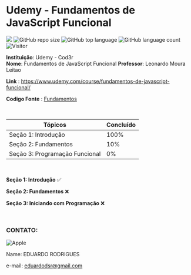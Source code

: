 # Udemy - Fundamentos de JavaScript Funcional


[![](https://img.shields.io/badge/made_by-eduardodsr-blue)](https://github.com/eduardodsr/)
![GitHub repo size](https://img.shields.io/github/repo-size/eduardodsr/js-funcions)
![GitHub top language](https://img.shields.io/github/languages/top/eduardodsr/js-funcions)
![GitHub language count](https://img.shields.io/github/languages/count/eduardodsr/js-funcions)
![Visitor](https://visitor-badge.glitch.me/badge?page_id=eduardodsr.js-funcions)


**Instituição**: Udemy - Cod3r  
**Nome**: Fundamentos de JavaScript Funcional
**Professor**: Leonardo Moura Leitao  


**Link** : https://www.udemy.com/course/fundamentos-de-javascript-funcional/


**Codigo Fonte** : [Fundamentos](https://github.com/eduardodsr/js-funcions)

<br>

Tópicos   | Concluído
--------- | ------
Seção 1: Introdução | 100%
Seção 2: Fundamentos| 10%
Seção 3: Programação Funcional | 0%

<br>

**Seção 1: Introdução** :white_check_mark:

**Seção 2: Fundamentos** :x:

**Seção 3: Iniciando com Programação** :x:

<br>

### CONTATO:

![Apple](https://img.shields.io/badge/Apple-laptop-999999?style=for-the-badge&logo=apple&logoColor=white)

Name: EDUARDO RODRIGUES

e-mail: eduardodsr@gmail.com
